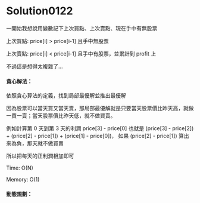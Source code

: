 ﻿# Solution0122

一開始我想說用變數記下上次買點、上次賣點、現在手中有無股票

上次買點: price[i] > price[i-1] 且手中無股票

上次賣點: price[i] < price[i-1] 且手中有股票，並累計到 profit 上

不過這是想得太複雜了...

#### 貪心解法：

依照貪心算法的定義，找到局部最優解並推出最優解

因為股票可以當天買又當天賣，那局部最優解就是只要當天股票價比昨天高，就做一買一賣；當天股票價比昨天低，就不做買賣。

例如計算第 0 天到第 3 天的利潤 price[3] - price[0] 也就是
(price[3] - price[2]) + (price[2] - price[1]) + (price[1] - price[0])，
如果 (price[2] - price[1]) 算出來為負，那天就不做買賣

所以把每天的正利潤相加即可

Time: O(N)

Memory: O(1)

#### 動態規劃：